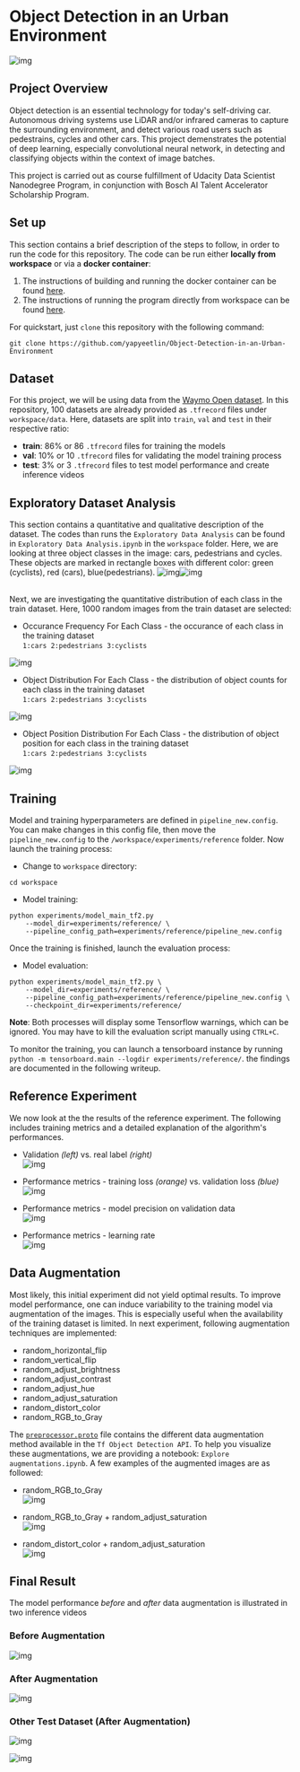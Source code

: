 # Object Detection in an Urban Environment
![img](src/img/main.png)

## Project Overview
Object detection is an essential technology for today's self-driving car. Autonomous driving systems use LiDAR and/or infrared cameras to capture the surrounding environment, and detect various road users such as pedestrains, cycles and other cars. This project demenstrates the potential of deep learning, especially convolutional neural network, in detecting and classifying objects within the context of image batches.<br>

This project is carried out as course fulfillment of Udacity Data Scientist Nanodegree Program, in conjunction with Bosch AI Talent Accelerator Scholarship Program.

## Set up
This section contains a brief description of the steps to follow, in order to run the code for this repository. The code can be run either **locally from workspace** or via a **docker container**: <br> 
1. The instructions of building and running the docker container can be found [here](build/). <br> 
2. The instructions of running the program directly from workspace can be found [here](workspace/). <br>

For quickstart, just `clone` this repository with the following command:
```
git clone https://github.com/yapyeetlin/Object-Detection-in-an-Urban-Environment
```

## Dataset
For this project, we will be using data from the [Waymo Open dataset](https://waymo.com/open/). In this repository, 100 datasets are already provided as `.tfrecord` files under `workspace/data`. Here, datasets are split into `train`, `val` and `test` in their respective ratio:<br>
* **train**: 86% or 86 `.tfrecord` files for training the models
* **val**: 10% or 10 `.tfrecord` files for validating the model training process
* **test**: 3% or 3 `.tfrecord` files to test model performance and create inference videos

## Exploratory Dataset Analysis
This section contains a quantitative and qualitative description of the dataset. The codes than runs the `Exploratory Data Analysis` can be found in `Exploratory Data Analysis.ipynb` in the `workspace` folder. Here, we are looking at three object classes in the image: cars, pedestrians and cycles. These objects are marked in rectangle boxes with different color: green (cyclists), red (cars), blue(pedestrians). 
![img](src/img/eda1.png)![img](src/img/eda2.png)

<br> Next, we are investigating the quantitative distribution of each class in the train dataset. Here, 1000 random images from the train dataset are selected:

* Occurance Frequency For Each Class - the occurance of each class in the training dataset 
<br >`1:cars 2:pedestrians 3:cyclists`

![img](src/img/Class_frequency.png)

* Object Distribution For Each Class - the distribution of object counts for each class in the training dataset 
<br >`1:cars 2:pedestrians 3:cyclists`

![img](src/img/Object_frequency.png)

* Object Position Distribution For Each Class - the distribution of object position for each class in the training dataset
<br >`1:cars 2:pedestrians 3:cyclists`

![img](src/img/class_obj_position.png)


## Training
Model and training hyperparameters are defined in `pipeline_new.config`.
You can make changes in this config file, then move the `pipeline_new.config` to the `/workspace/experiments/reference` folder. Now launch the training process:
* Change to `workspace` directory:
```
cd workspace
```

* Model training:
```
python experiments/model_main_tf2.py 
    --model_dir=experiments/reference/ \
    --pipeline_config_path=experiments/reference/pipeline_new.config
```
Once the training is finished, launch the evaluation process:
* Model evaluation:
```
python experiments/model_main_tf2.py \
    --model_dir=experiments/reference/ \
    --pipeline_config_path=experiments/reference/pipeline_new.config \
    --checkpoint_dir=experiments/reference/
```

**Note**: Both processes will display some Tensorflow warnings, which can be ignored. You may have to kill the evaluation script manually using
`CTRL+C`.

To monitor the training, you can launch a tensorboard instance by running `python -m tensorboard.main --logdir experiments/reference/`. the findings are documented in the following writeup.

## Reference Experiment
We now look at the the results of the reference experiment. The following includes training metrics and a detailed explanation of the algorithm's performances.

* Validation *(left)* vs. real label *(right)*<br>
![img](src/img/Eval_vs_Label.png)

* Performance metrics - training loss *(orange)* vs. validation loss *(blue)*<br>
![img](src/img/Train_Eval_loss.jpg)

* Performance metrics - model precision on validation data<br>
![img](src/img/Eval_precision.jpg)

* Performance metrics - learning rate<br>
![img](src/img/learning_rate.svg)


## Data Augmentation
Most likely, this initial experiment did not yield optimal results. To improve model performance, one can induce variability to the training model via augmentation of the images. This is especially useful when the availability of the training dataset is limited. In next experiment, following augmentation techniques are implemented:
* random_horizontal_flip
* random_vertical_flip
* random_adjust_brightness
* random_adjust_contrast
* random_adjust_hue
* random_adjust_saturation
* random_distort_color
* random_RGB_to_Gray

The [`preprocessor.proto`](https://github.com/tensorflow/models/blob/master/research/object_detection/protos/preprocessor.proto) file contains the different data augmentation method available in the `Tf Object Detection API`. To help you visualize these augmentations, we are providing a notebook: `Explore augmentations.ipynb`. A few examples of the augmented images are as followed:

* random_RGB_to_Gray<br>
![img](src/img/grey.png)

* random_RGB_to_Gray + random_adjust_saturation<br>
![img](src/img/grey_blur.png)

* random_distort_color + random_adjust_saturation<br>
![img](src/img/distorted_color.png)

## Final Result
The model performance *before* and *after* data augmentation is illustrated in two inference videos

### **Before Augmentation**
![img](src/gif/reference.gif)

### **After Augmentation**
![img](src/gif/experiment_1.gif)

### **Other Test Dataset (After Augmentation)**
![img](src/gif/experiment_2.gif)

![img](src/gif/experiment_3.gif)